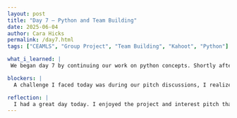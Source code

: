 ```yaml
---
layout: post
title: "Day 7 – Python and Team Building"
date: 2025-06-04
author: Cara Hicks
permalink: /day7.html
tags: ["CEAMLS", "Group Project", "Team Building", "Kahoot", "Python"]

what_i_learned: |
 We began day 7 by continuing our work on python concepts. Shortly afterward, we participated in a team-building exercise, Two truths and a lie. The twist was that each statement had to relate to our interests or experience with machine learning. All because of the connections we've built over the past week, we were actually good at identifying each other's lies. Next, we moved on to our project and interest pitch session. Each of us presented a proposal that included the problem statement, approach outline, trustworthiness components, and milestone goals for the next four weeks. After sharing our ideas, we collaborated to put all of our pitches into one document for future reflection and planning. After lunch, we wrapped up the remaining Python concepts for the day and tested our understanding with a kahoot game. As usual we ended the day by writing our daily blog posts.

blockers: |
  A challenge I faced today was during our pitch discussions, I realized I wasn’t familiar with many of the models and tools we’ll be using. At first, it was a bit overwhelming, but I reminded myself that it’s okay not to know everything right now. With the time and research, I’ll gain a better understanding.

reflection: |
  I had a great day today. I enjoyed the project and interest pitch that our graduate mentor encouraged us to present. It was insightful to see how each of us had a unique perspective on the project while still sharing common goals and ideas. A highlight for me was winning first place in our kahoot game. It gave me a real confidence boost and reassured me that the time I've spent studying and practicing is paying off.
---
```

